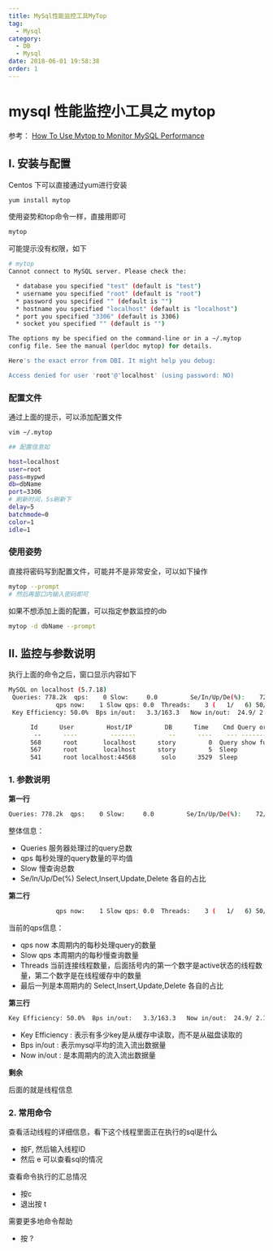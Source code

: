 ```yaml
---
title: MySql性能监控工具MyTop
tag: 
  - Mysql
category: 
  - DB
  - Mysql
date: 2018-06-01 19:58:38
order: 1
---
```


# mysql 性能监控小工具之 mytop

参考： [How To Use Mytop to Monitor MySQL Performance](https://www.digitalocean.com/community/tutorials/how-to-use-mytop-to-monitor-mysql-performance)

## I. 安装与配置

Centos 下可以直接通过yum进行安装

```sh
yum install mytop
```

<!-- more -->

使用姿势和top命令一样，直接用即可

```sh
mytop
```

可能提示没有权限，如下

```sh
# mytop                                                                                            !500
Cannot connect to MySQL server. Please check the:

  * database you specified "test" (default is "test")
  * username you specified "root" (default is "root")
  * password you specified "" (default is "")
  * hostname you specified "localhost" (default is "localhost")
  * port you specified "3306" (default is 3306)
  * socket you specified "" (default is "")

The options my be specified on the command-line or in a ~/.mytop
config file. See the manual (perldoc mytop) for details.

Here's the exact error from DBI. It might help you debug:

Access denied for user 'root'@'localhost' (using password: NO)
```

### 配置文件

通过上面的提示，可以添加配置文件

```sh
vim ~/.mytop

## 配置信息如

host=localhost
user=root
pass=mypwd
db=dbName
port=3306
# 刷新时间，5s刷新下
delay=5
batchmode=0
color=1
idle=1
```

### 使用姿势

直接将密码写到配置文件，可能并不是非常安全，可以如下操作

```sh
mytop --prompt
# 然后再窗口内输入密码即可
```

如果不想添加上面的配置，可以指定参数监控的db

```sh
mytop -d dbName --prompt
```


## II. 监控与参数说明

执行上面的命令之后，窗口显示内容如下

```sh
MySQL on localhost (5.7.18)                                                     up 345+19:27:20 [18:55:58]
 Queries: 778.2k  qps:    0 Slow:     0.0         Se/In/Up/De(%):    72/00/02/00
             qps now:    1 Slow qps: 0.0  Threads:    3 (   1/   6) 50/00/00/00
 Key Efficiency: 50.0%  Bps in/out:   3.3/163.3   Now in/out:  24.9/ 2.1k

      Id      User         Host/IP         DB      Time    Cmd Query or State
       --      ----         -------         --      ----    --- ----------
      568      root       localhost      story         0  Query show full processlist
      567      root       localhost      story         5  Sleep
      541      root localhost:44568       solo      3529  Sleep
```

### 1. 参数说明

**第一行**

```sh
Queries: 778.2k  qps:    0 Slow:     0.0         Se/In/Up/De(%):    72/00/02/00
```

整体信息：

- Queries 服务器处理过的query总数
- qps 每秒处理的query数量的平均值
- Slow 慢查询总数
- Se/In/Up/De(%) Select,Insert,Update,Delete 各自的占比

**第二行**

```sh
             qps now:    1 Slow qps: 0.0  Threads:    3 (   1/   6) 50/00/00/00
```

当前的qps信息：

- qps now 本周期内的每秒处理query的数量
- Slow qps 本周期内的每秒慢查询数量
- Threads 当前连接线程数量，后面括号内的第一个数字是active状态的线程数量，第二个数字是在线程缓存中的数量
- 最后一列是本周期内的 Select,Insert,Update,Delete 各自的占比


**第三行**

```sh
Key Efficiency: 50.0%  Bps in/out:   3.3/163.3   Now in/out:  24.9/ 2.1k
```

- Key Efficiency : 表示有多少key是从缓存中读取，而不是从磁盘读取的
- Bps in/out : 表示mysql平均的流入流出数据量
- Now in/out : 是本周期内的流入流出数据量

**剩余**

后面的就是线程信息

### 2. 常用命令

查看活动线程的详细信息，看下这个线程里面正在执行的sql是什么

- 按F, 然后输入线程ID
- 然后 e 可以查看sql的情况

查看命令执行的汇总情况

- 按c 
- 退出按 t

需要更多地命令帮助

- 按 ?

